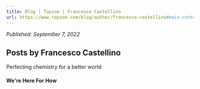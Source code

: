 ```yaml
---
title: Blog | Topsoe | Francesco Castellino
url: https://www.topsoe.com/blog/author/francesco-castellino#main-content
---
```


*Published: September 7, 2022*

## Posts by Francesco Castellino

Perfecting chemistry for a better world

#### We're Here For How